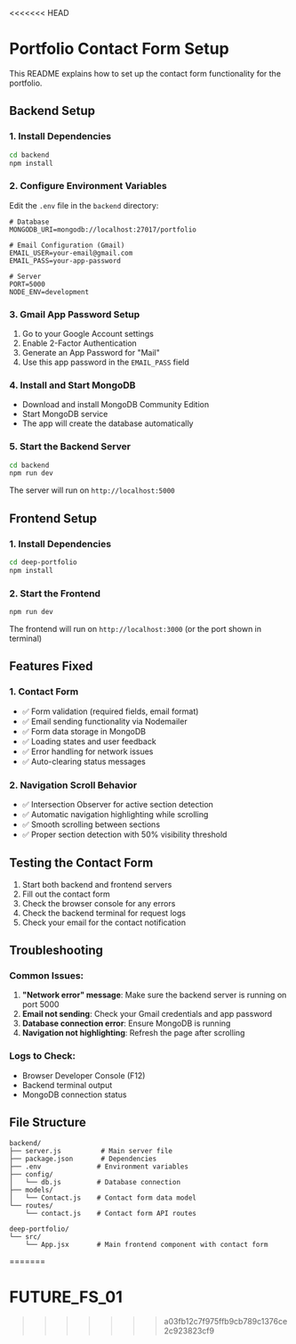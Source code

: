 <<<<<<< HEAD
# Portfolio Contact Form Setup

This README explains how to set up the contact form functionality for the portfolio.

## Backend Setup

### 1. Install Dependencies
```bash
cd backend
npm install
```

### 2. Configure Environment Variables
Edit the `.env` file in the `backend` directory:

```env
# Database
MONGODB_URI=mongodb://localhost:27017/portfolio

# Email Configuration (Gmail)
EMAIL_USER=your-email@gmail.com
EMAIL_PASS=your-app-password

# Server
PORT=5000
NODE_ENV=development
```

### 3. Gmail App Password Setup
1. Go to your Google Account settings
2. Enable 2-Factor Authentication
3. Generate an App Password for "Mail"
4. Use this app password in the `EMAIL_PASS` field

### 4. Install and Start MongoDB
- Download and install MongoDB Community Edition
- Start MongoDB service
- The app will create the database automatically

### 5. Start the Backend Server
```bash
cd backend
npm run dev
```

The server will run on `http://localhost:5000`

## Frontend Setup

### 1. Install Dependencies
```bash
cd deep-portfolio
npm install
```

### 2. Start the Frontend
```bash
npm run dev
```

The frontend will run on `http://localhost:3000` (or the port shown in terminal)

## Features Fixed

### 1. Contact Form
- ✅ Form validation (required fields, email format)
- ✅ Email sending functionality via Nodemailer
- ✅ Form data storage in MongoDB
- ✅ Loading states and user feedback
- ✅ Error handling for network issues
- ✅ Auto-clearing status messages

### 2. Navigation Scroll Behavior
- ✅ Intersection Observer for active section detection
- ✅ Automatic navigation highlighting while scrolling
- ✅ Smooth scrolling between sections
- ✅ Proper section detection with 50% visibility threshold

## Testing the Contact Form

1. Start both backend and frontend servers
2. Fill out the contact form
3. Check the browser console for any errors
4. Check the backend terminal for request logs
5. Check your email for the contact notification

## Troubleshooting

### Common Issues:

1. **"Network error" message**: Make sure the backend server is running on port 5000
2. **Email not sending**: Check your Gmail credentials and app password
3. **Database connection error**: Ensure MongoDB is running
4. **Navigation not highlighting**: Refresh the page after scrolling

### Logs to Check:
- Browser Developer Console (F12)
- Backend terminal output
- MongoDB connection status

## File Structure
```
backend/
├── server.js          # Main server file
├── package.json       # Dependencies
├── .env              # Environment variables
├── config/
│   └── db.js         # Database connection
├── models/
│   └── Contact.js    # Contact form data model
└── routes/
    └── contact.js    # Contact form API routes

deep-portfolio/
└── src/
    └── App.jsx       # Main frontend component with contact form
```
=======
# FUTURE_FS_01
>>>>>>> a03fb12c7f975ffb9cb789c1376ce2c923823cf9

